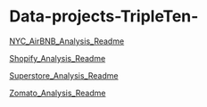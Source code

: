 # Data-projects-TripleTen-

[NYC_AirBNB_Analysis_Readme](/../NyC-AirBNB-Analysis/README.md)


[Shopify_Analysis_Readme](/../Shopify-Analysis/README.md)


[Superstore_Analysis_Readme](/../Superstore-Analysis/README.md)


[Zomato_Analysis_Readme](/../Zomato-Analysis/README.md)
